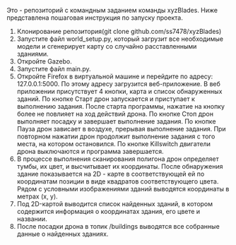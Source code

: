 Это - репозиторий с командным заданием команды xyzBlades. 
Ниже представлена пошаговая инструкция по запуску проекта.
1. Клонирование репозитория(git clone github.com/ss7478/xyzBlades)
2. Запустите файл world_setup.py, который загрузит все необходимые модели и сгенерирует карту со случайно расставленными зданиями.
3. Откройте Gazebo.
4. Запустите файл main.py.
5. Откройте Firefox в виртуальной машине и перейдите по адресу: 127.0.0.1:5000. По этому адресу загрузится веб-приложение.
     В веб приложении присутствует 4 кнопки, карта и список обнаруженных зданий.
       По кнопке Старт дрон запускается и приступает к выполнению задания. После старта программы, нажатие на кнопку более не повлияет на ход действий дрона.
       По кнопке Стоп дрон выполняет посадку и завершает выполнение задания.
       По кнопке Пауза дрон зависает в воздухе, прерывая выполнение задания. При повторном нажатии дрон продолжит выполнение задания с того места, на котором остановился.
       По кнопке Killswitch двигатели дрона выключаются и программа завершается.
6. В процессе выполнения сканирования полигона дрон определяет тумбы, их цвет, и высчитывает их координаты. После обнаружения здание показывается на 2D - карте в
   соответствующей ей по координатам позиции в виде квадратов соответствующего цвета. Рядом с условными изображениями зданий выводятся координаты в метрах (x, y).
7. Под 2D-картой выводится список найденных зданий, в котором содержится информация о координатах здания, его цвете и названии.
8. После посадки дрона в топик /buildings выводятся все собранные данные о найденных зданиях.
